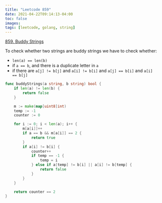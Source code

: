 ```yaml
---
title: "Leetcode 859"
date: 2021-04-22T09:14:13-04:00
toc: false
images:
tags: [leetcode, golang, string]
---
```



[859. Buddy Strings](https://leetcode.com/problems/buddy-strings/)

To check whether two strings are buddy strings we have to check whether:

* `len(a) == len(b)`
* if `a == b`, and there is a duplicate letter in `a`
* if there are `a[j] != b[j]` and `a[i] != b[i]` and `a[j] == b[i]` and `a[i] == b[j]` 

``` go
func buddyStrings(a string, b string) bool {
    if len(a) != len(b) {
        return false
    }

    m := make(map[uint8]int)
    temp := -1
    counter := 0

    for i := 0; i < len(a); i++ {
        m[a[i]]++
        if a == b && m[a[i]] == 2 {
            return true
        }
        if a[i] != b[i] {
            counter++
            if temp == -1 {
                temp = i
            } else if a[temp] != b[i] || a[i] != b[temp] {
                return false
            }
        }
    }

    return counter == 2
}
```